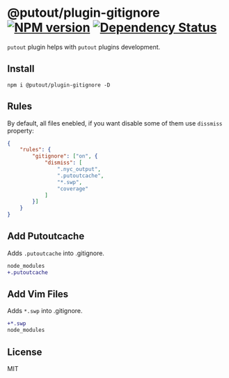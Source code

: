 # @putout/plugin-gitignore [![NPM version][NPMIMGURL]][NPMURL] [![Dependency Status][DependencyStatusIMGURL]][DependencyStatusURL]

[NPMIMGURL]: https://img.shields.io/npm/v/@putout/plugin-gitignore.svg?style=flat&longCache=true
[NPMURL]: https://npmjs.org/package/@putout/plugin-gitignore"npm"
[DependencyStatusURL]: https://david-dm.org/coderaiser/putout?path=packages/plugin-gitignore
[DependencyStatusIMGURL]: https://david-dm.org/coderaiser/putout.svg?path=packages/plugin-gitignore

`putout` plugin helps with `putout` plugins development.

## Install

```
npm i @putout/plugin-gitignore -D
```

## Rules

By default, all files enebled, if you want disable some of them use `dissmiss` property:

```json
{
    "rules": {
        "gitignore": ["on", {
            "dismiss": [
                ".nyc_output",
                ".putoutcache",
                "*.swp",
                "coverage"
            ]
        }]
    }
}
```

## Add Putoutcache

Adds `.putoutcache` into .gitignore.

```diff
node_modules
+.putoutcache
```

## Add Vim Files

Adds `*.swp` into .gitignore.

```diff
+*.swp
node_modules
```

## License

MIT
